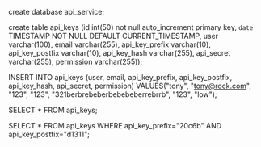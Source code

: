 
create database api_service;


create table api_keys (id int(50) not null auto_increment primary key, `date` TIMESTAMP NOT NULL DEFAULT CURRENT_TIMESTAMP, user varchar(100), email varchar(255), api_key_prefix varchar(10), api_key_postfix varchar(10), api_key_hash varchar(255), api_secret varchar(255), permission varchar(255));


INSERT INTO api_keys (user, email, api_key_prefix, api_key_postfix, api_key_hash, api_secret, permission) VALUES("tony", "tony@rock.com", "123", "123", "321berbrebeberbebebeberrebrrb", "123", "low");

SELECT * FROM api_keys;


SELECT * FROM api_keys WHERE api_key_prefix="20c6b" AND api_key_postfix="d1311";
